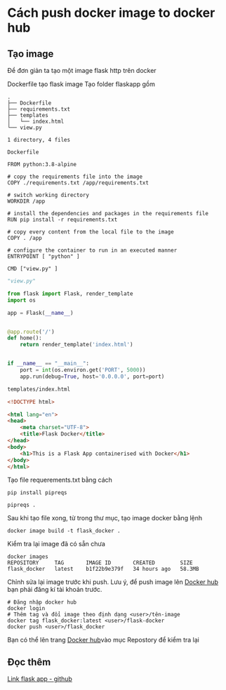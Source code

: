<style>
div.sourceCode::before {
    content: attr(data-filename);
    display: block;
    background-color: #cfeadd;
    font-family: monospace;
}
</style>

# Cách push docker image to docker hub


## Tạo image
Để đơn giản ta tạo một image flask http trên docker

Dockerfile tạo flask image
Tạo folder flaskapp gồm
```
.
├── Dockerfile
├── requirements.txt
├── templates
│   └── index.html
└── view.py

1 directory, 4 files
```
```vi
Dockerfile

FROM python:3.8-alpine

# copy the requirements file into the image
COPY ./requirements.txt /app/requirements.txt

# switch working directory
WORKDIR /app

# install the dependencies and packages in the requirements file
RUN pip install -r requirements.txt

# copy every content from the local file to the image
COPY . /app

# configure the container to run in an executed manner
ENTRYPOINT [ "python" ]

CMD ["view.py" ]
```

```python
"view.py"

from flask import Flask, render_template
import os

app = Flask(__name__)


@app.route('/')
def home():
    return render_template('index.html')


if __name__ == "__main__":
    port = int(os.environ.get('PORT', 5000))
    app.run(debug=True, host='0.0.0.0', port=port)

```
```html
templates/index.html 

<!DOCTYPE html>

<html lang="en">
<head>
    <meta charset="UTF-8">
    <title>Flask Docker</title>
</head>
<body>
    <h1>This is a Flask App containerised with Docker</h1>
</body>
</html>

```

Tạo file requerements.txt bằng cách
```terminal
pip install pipreqs

pipreqs .
```

Sau khi tạo file xong, từ trong thư mục, tạo image docker bằng lệnh
```terminal
docker image build -t flask_docker .
```
Kiểm tra lại image đã có sẵn chưa
```ternimal
docker images
REPOSITORY     TAG       IMAGE ID       CREATED        SIZE
flask_docker   latest    b1f22b9e379f   34 hours ago   58.3MB
```
Chỉnh sửa lại image trước khi push. Lưu ý, để push image lên [Docker hub](https://hub.docker.com) bạn phải đăng kí tài khoản trước.

```terminal
# Đăng nhập docker hub
docker login
# Thêm tag và đổi image theo định dạng <user>/tên-image
docker tag flask_docker:latest <user>/flask-docker
docker push <user>/flask_docker
```
Bạn có thể lên trang [Docker hub](https://hub.docker.com)vào mục Repostory để kiểm tra lại

## Đọc thêm

[Link flask app - github](https://github.com/tudomuonnam/flaskApp)
